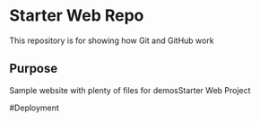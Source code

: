 # Starter Web Repo

This repository is for showing how Git and GitHub work

## Purpose

Sample website with plenty of files for demosStarter Web Project

#Deployment
